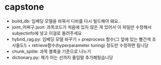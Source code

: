 # capstone

- build_db: 임베딩 모델을 바꿔서 디비를 다시 빌드해야 돼요..
- joint_어쩌구.json: 과목코드가 처음에 있지 않은 게 있어서 이 파일만 수정해서 subjectinfo에 넣고 이걸로 돌려주세요
- hybrid_rag.py: 임베딩 모델 바꾸기 + preprocess 함수(그 앞에 있는 빨간색 조사들도!) + retrieve함수(hyperparameter tuning) 정도만 수정하면 됩니당
- chunk_splite: 과목 블록을 기준으로 나누기
- dictionary.py: 제가 아는 선까지 줄임말 추가해뒀습니당
